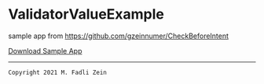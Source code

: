 # ValidatorValueExample
 sample app from https://github.com/gzeinnumer/CheckBeforeIntent

[Download Sample App](#ValidatorValueExample)

---

```
Copyright 2021 M. Fadli Zein
```
